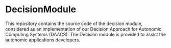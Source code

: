 # DecisionModule
This repository contains the source code of the decision module, considered as an implementation of our Decision Approach for Autonomic Computing Systems (DAACS).
The Decision module is provided to assist the autonomic applications developers.

